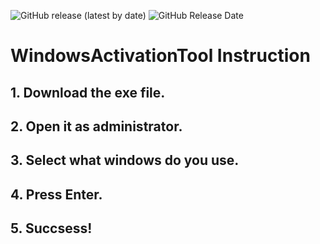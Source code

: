![GitHub release (latest by date)](https://img.shields.io/github/v/release/alde-the-coder/WindowsActivationTool)
![GitHub Release Date](https://img.shields.io/github/release-date/alde-the-coder/windowsactivationtool)

# WindowsActivationTool Instruction

## 1. Download the exe file.

## 2. Open it as administrator.

## 3. Select what windows do you use.

## 4. Press Enter.

## 5. Succsess!
